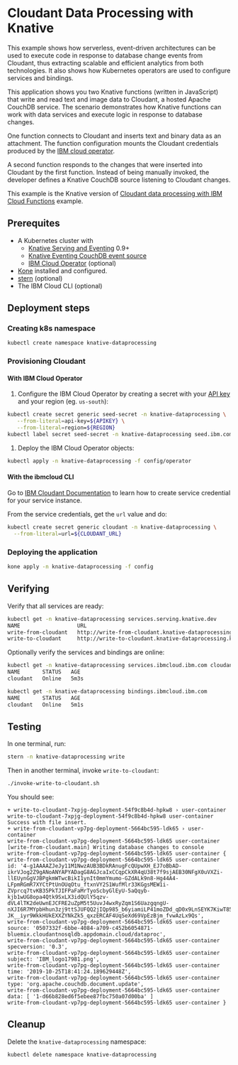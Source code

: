 # Cloudant Data Processing with Knative

This example shows how serverless, event-driven architectures can be used to execute code in response to database change events from Cloudant, thus extracting scalable and efficient analytics from both technologies. It also shows how Kubernetes operators are used to configure services and bindings.

This application shows you two Knative functions (written in JavaScript) that write and read text and image data to Cloudant, a hosted Apache CouchDB service. The scenario demonstrates how Knative functions can work with data services and execute logic in response to database changes.

One function connects to Cloudant and inserts text and binary data as an attachment. The function configuration mounts the Cloudant credentials produced by the [IBM cloud operator](https://github.com/IBM/cloud-operators/).

A second function responds to the changes that were inserted into Cloudant by the first function. Instead of being manually invoked, the developer defines a Knative CouchDB source listening to Cloudant changes.

This example is the Knative version of [Cloudant data processing with IBM Cloud Functions](https://github.com/IBM/ibm-cloud-functions-data-processing-cloudant) example.

## Prerequites

- A Kubernetes cluster with
    - [Knative Serving and Eventing](https://knative.dev) 0.9+ 
    - [Knative Eventing CouchDB event source](https://github.com/knative/eventing-contrib/tree/master/couchdb)
    - [IBM Cloud Operator](https://github.com/IBM/cloud-operators) (optional)
- [Kone](https://github.com/ibm/kone) installed and configured.
- [stern](https://github.com/wercker/stern) (optional)
- The IBM Cloud CLI (optional)


## Deployment steps

### Creating k8s namespace

```sh
kubectl create namespace knative-dataprocessing
```

### Provisioning Cloudant

#### With IBM Cloud Operator

1. Configure the IBM Cloud Operator by creating a secret with your [API key](https://cloud.ibm.com/iam/apikeys) and your region (eg. `us-south`):

```sh
kubectl create secret generic seed-secret -n knative-dataprocessing \
   --from-literal=api-key=${APIKEY} \
   --from-literal=region=${REGION}
kubectl label secret seed-secret -n knative-dataprocessing seed.ibm.com/ibmcloud-token=apikey
```

1. Deploy the IBM Cloud Operator objects:

```sh
kubectl apply -n knative-dataprocessing -f config/operator
```

#### With the ibmcloud CLI

Go to [IBM Cloudant Documentation](https://cloud.ibm.com/docs/services/Cloudant?topic=cloudant-getting-started) to learn how to create service credential for your service instance.

From the service credentials, get the `url` value and do:

```sh
kubectl create secret generic cloudant -n knative-dataprocessing \
  --from-literal=url=${CLOUDANT_URL}
```

### Deploying the application

```sh
kone apply -n knative-dataprocessing -f config
```

## Verifying

Verify that all services are ready:


```sh
kubectl get -n knative-dataprocessing services.serving.knative.dev
NAME                  URL                                                                                              LATESTCREATED               LATESTREADY                 READY   REASON
write-from-cloudant   http://write-from-cloudant.knative-dataprocessing.kube-dev.us-south.containers.appdomain.cloud   write-from-cloudant-vp7pg   write-from-cloudant-vp7pg   True
write-to-cloudant     http://write-to-cloudant.knative-dataprocessing.kube-dev.us-south.containers.appdomain.cloud     write-to-cloudant-wswbx     write-to-cloudant-wswbx     True
```

Optionally verify the services and bindings are online:

```sh
kubectl get -n knative-dataprocessing services.ibmcloud.ibm.com cloudant
NAME       STATUS   AGE
cloudant   Online   5m3s
```

```sh
kubectl get -n knative-dataprocessing bindings.ibmcloud.ibm.com
NAME       STATUS   AGE
cloudant   Online   5m1s
```

## Testing

In one terminal, run:

```sh
stern -n knative-dataprocessing write
```

Then in another terminal, invoke `write-to-cloudant`:

```sh
./invoke-write-to-cloudant.sh
```

You should see:


```
+ write-to-cloudant-7xpjg-deployment-54f9c8b4d-hpkw8 › user-container
write-to-cloudant-7xpjg-deployment-54f9c8b4d-hpkw8 user-container Success with file insert.
+ write-from-cloudant-vp7pg-deployment-5664bc595-ldk65 › user-container
write-from-cloudant-vp7pg-deployment-5664bc595-ldk65 user-container [write-from-cloudant.main] Writing database changes to console
write-from-cloudant-vp7pg-deployment-5664bc595-ldk65 user-container {
write-from-cloudant-vp7pg-deployment-5664bc595-ldk65 user-container   id: '4-g1AAAAZJeJy11M1NwzAUB3BDkRAnugFcQUpwXH_EJ7oBbAD-ikrVJog2Z9gANoANYAPYADagG8AGJcaIxCCqpCkXR4qU38t7f9sjAEB30NFgX0uVXZi-llEUynGgVJBPgkmWTwcBikI1ynIt0mmYmumo-GZdALk9n8-Hg44A4-LFpmRGmR7XYCtPtUnOUqOtu_ftxnVY2S1WufMlr33KGgsMEW1i-ZVprcq7tvKB35PkTJIFPaFaMrTyoScbyGlEyU-5aQqyb-kjb1wUG8opa4Qtk9SxLX3idQUlY5qzv-dVL4lTK2deUwnEJCFRE2uZpM5t5UuvJ4wxRyZqm1S6UazgqngU-nXJI6R7MYpbHhun3zj9ttSJUFQQ2jIQp985_b6yiamiLP41moZDd_qD0x9LnSEYK7KiwT85_rncURLz2MDkv4-JK__iyr9WkkHUkEXXZYNkZk5_qxzERCAF4UqSeXd69VpEzBjm_fvwAzLx9Qs',
write-from-cloudant-vp7pg-deployment-5664bc595-ldk65 user-container   source: '0507332f-6bbe-4084-a709-c452b6054871-bluemix.cloudantnosqldb.appdomain.cloud/dataproc',
write-from-cloudant-vp7pg-deployment-5664bc595-ldk65 user-container   specversion: '0.3',
write-from-cloudant-vp7pg-deployment-5664bc595-ldk65 user-container   subject: 'IBM_logo17981.png',
write-from-cloudant-vp7pg-deployment-5664bc595-ldk65 user-container   time: '2019-10-25T18:41:24.189629448Z',
write-from-cloudant-vp7pg-deployment-5664bc595-ldk65 user-container   type: 'org.apache.couchdb.document.update',
write-from-cloudant-vp7pg-deployment-5664bc595-ldk65 user-container   data: [ '1-d66b828ed6f5ebee87fbc750a07d00ba' ]
write-from-cloudant-vp7pg-deployment-5664bc595-ldk65 user-container }
```




## Cleanup

Delete the `knative-dataprocessing` namespace:

```sh
kubectl delete namespace knative-dataprocessing
```




